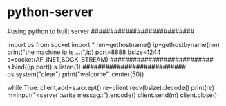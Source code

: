 # python-server
#using python to built server
###########################

import os
from socket import *
nm=gethostname()
ip=gethostbyname(nm)
print("the machine ip is ...:",ip)
port=8888
bsize=1244
s=socket(AF_INET,SOCK_STREAM)
###########################
s.bind((ip,port))
s.listen(1)
###########################
os.system("clear")
print("welcome". center(50))

while True:
	client,add=s.accept()
	re=client.recv(bsize).decode()
	print(re)
	m=input("<server':write messag.:").encode()
	client.send(m)
	client.close()

